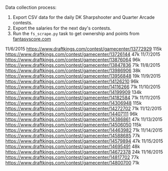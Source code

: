 Data collection process:
1. Export CSV data for the daily DK Sharpshooter and Quarter Arcade contests.
2. Export the salaries for the next day's contests.
3. Run the `fs_scrape.py` task to get ownership and points from [fantasyscore.com](http://fantasyscore.com/top-players/basketball)

11/6/2015
https://www.draftkings.com/contest/gamecenter/13772929 115k
https://www.draftkings.com/contest/gamecenter/13726144 47k
11/7/2015
https://www.draftkings.com/contest/gamecenter/13876064 96k
https://www.draftkings.com/contest/gamecenter/13847836 71k
11/8/2015
https://www.draftkings.com/contest/gamecenter/13986906 38k
https://www.draftkings.com/contest/gamecenter/13956848 19k
11/9/2015
https://www.draftkings.com/contest/gamecenter/14126210 96k
https://www.draftkings.com/contest/gamecenter/14116266 71k
11/10/2015
https://www.draftkings.com/contest/gamecenter/14199909 134k
https://www.draftkings.com/contest/gamecenter/14182584 71k
11/11/2015
https://www.draftkings.com/contest/gamecenter/14306948 115k
https://www.draftkings.com/contest/gamecenter/14272702 71k
11/12/2015
https://www.draftkings.com/contest/gamecenter/14407111 96k
https://www.draftkings.com/contest/gamecenter/14386861 47k
11/13/2015
https://www.draftkings.com/contest/gamecenter/14506050 115k
https://www.draftkings.com/contest/gamecenter/14463982 71k
11/14/2015
https://www.draftkings.com/contest/gamecenter/14588685 77k
https://www.draftkings.com/contest/gamecenter/14579894 47k
11/15/2015
https://www.draftkings.com/contest/gamecenter/14695491 48k
https://www.draftkings.com/contest/gamecenter/14672378 24k
11/16/2015
https://www.draftkings.com/contest/gamecenter/14817702 77k
https://www.draftkings.com/contest/gamecenter/14800700 71k

